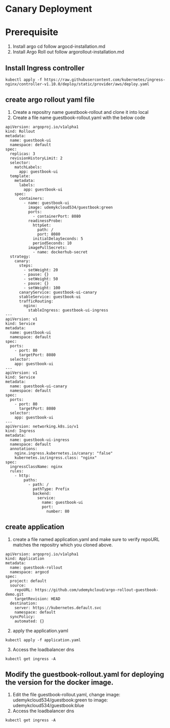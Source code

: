 # Canary Deployment

# Prerequisite

1. Install argo cd follow argocd-installation.md
2.  Install Argo Roll out follow argorollout-installation.md


## Install Ingress controller
```
kubectl apply -f https://raw.githubusercontent.com/kubernetes/ingress-nginx/controller-v1.10.0/deploy/static/provider/aws/deploy.yaml
```

## create argo rollout yaml file

1. Create a repositry name guestbook-rollout and clone it into local
2. Create a file name guestbook-rollout.yaml with the below code
```
apiVersion: argoproj.io/v1alpha1
kind: Rollout
metadata:
  name: guestbook-ui
  namespace: default
spec:
  replicas: 3
  revisionHistoryLimit: 2
  selector:
    matchLabels:
      app: guestbook-ui
  template:
    metadata:
      labels:
        app: guestbook-ui
    spec:
      containers:
        - name: guestbook-ui
          image: udemykcloud534/guestbook:green
          ports:
            - containerPort: 8080
          readinessProbe:
            httpGet:
              path: /
              port: 8080
            initialDelaySeconds: 5
            periodSeconds: 10
          imagePullSecrets:
            - name: dockerhub-secret
  strategy:
    canary:
      steps:
        - setWeight: 20
        - pause: {}
        - setWeight: 50
        - pause: {}
        - setWeight: 100
      canaryService: guestbook-ui-canary
      stableService: guestbook-ui
      trafficRouting:
        nginx:
          stableIngress: guestbook-ui-ingress
---
apiVersion: v1
kind: Service
metadata:
  name: guestbook-ui
  namespace: default
spec:
  ports:
    - port: 80
      targetPort: 8080
  selector:
    app: guestbook-ui
---
apiVersion: v1
kind: Service
metadata:
  name: guestbook-ui-canary
  namespace: default
spec:
  ports:
    - port: 80
      targetPort: 8080
  selector:
    app: guestbook-ui
---
apiVersion: networking.k8s.io/v1
kind: Ingress
metadata:
  name: guestbook-ui-ingress
  namespace: default
  annotations:
    nginx.ingress.kubernetes.io/canary: "false"
    kubernetes.io/ingress.class: "nginx"
spec:
  ingressClassName: nginx
  rules:
    - http:
        paths:
          - path: /
            pathType: Prefix
            backend:
              service:
                name: guestbook-ui
                port:
                  number: 80

```

## create application

1. create a file named application.yaml and make sure to verify repoURL matches the repositry which you cloned above.

```
apiVersion: argoproj.io/v1alpha1
kind: Application
metadata:
  name: guestbook-rollout
  namespace: argocd
spec:
  project: default
  source:
    repoURL: https://github.com/udemykcloud/argo-rollout-guestbook-demo.git
    targetRevision: HEAD
  destination:
    server: https://kubernetes.default.svc
    namespace: default
  syncPolicy:
    automated: {}
```
2. apply the application.yaml 

```
kubectl apply -f application.yaml
```
3. Access the loadbalancer dns

```
kubectl get ingress -A
```
## Modify the guestbook-rollout.yaml for deploying the version for the docker image.

1. Edit the file guestbook-rollout.yaml, change image: udemykcloud534/guestbook:green to image: udemykcloud534/guestbook:blue
2.  Access the loadbalancer dns
```
kubectl get ingress -A 
```








